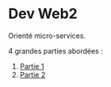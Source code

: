 # Dev Web2

Orienté micro-services.

4 grandes parties abordées :

1. [Partie 1](./notes-1.md)
2. [Partie 2](./notes-2.md)